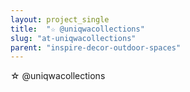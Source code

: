 ```yaml
---
layout: project_single
title:  "☆ @uniqwacollections"
slug: "at-uniqwacollections"
parent: "inspire-decor-outdoor-spaces"
---
```

☆ @uniqwacollections